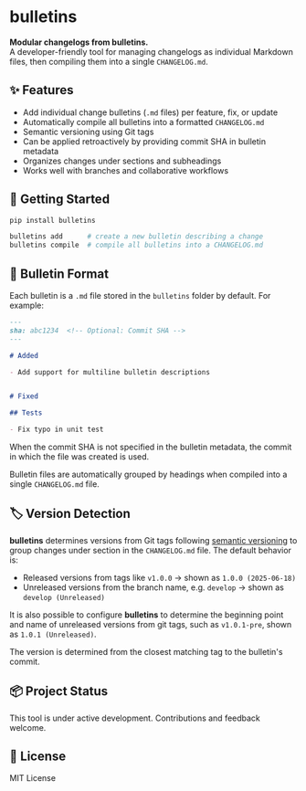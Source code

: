 # bulletins

**Modular changelogs from bulletins.**  
A developer-friendly tool for managing changelogs as individual Markdown files, then compiling them into a single `CHANGELOG.md`.



## ✨ Features

- Add individual change bulletins (`.md` files) per feature, fix, or update
- Automatically compile all bulletins into a formatted `CHANGELOG.md`
- Semantic versioning using Git tags
- Can be applied retroactively by providing commit SHA in bulletin metadata
- Organizes changes under sections and subheadings
- Works well with branches and collaborative workflows



## 🚀 Getting Started

```bash
pip install bulletins
```

```bash
bulletins add      # create a new bulletin describing a change
bulletins compile  # compile all bulletins into a CHANGELOG.md
```



## 📁 Bulletin Format

Each bulletin is a `.md` file stored in the `bulletins` folder by default. For example:

```markdown
---
sha: abc1234  <!-- Optional: Commit SHA -->
---

# Added

- Add support for multiline bulletin descriptions


# Fixed

## Tests

- Fix typo in unit test
```

When the commit SHA is not specified in the bulletin metadata, the commit in which the file was created is used.

Bulletin files are automatically grouped by headings when compiled into a single `CHANGELOG.md` file.



## 🏷️ Version Detection

**bulletins** determines versions from Git tags following [semantic versioning](https://semver.org/) to group changes under section in the `CHANGELOG.md` file. The default behavior is:

- Released versions from tags like `v1.0.0` → shown as `1.0.0 (2025-06-18)`
- Unreleased versions from the branch name, e.g. `develop` → shown as `develop (Unreleased)`

It is also possible to configure **bulletins** to determine the beginning point and name of unreleased versions from git tags, such as `v1.0.1-pre`, shown as `1.0.1 (Unreleased)`.

The version is determined from the closest matching tag to the bulletin's commit.



## 📦 Project Status

This tool is under active development. Contributions and feedback welcome.



## 📝 License

MIT License
